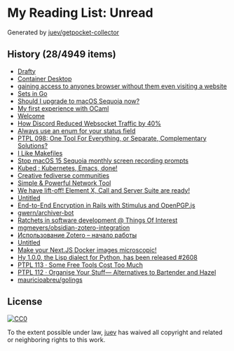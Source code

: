 # My Reading List: Unread

Generated by [juev/getpocket-collector](https://github.com/juev/getpocket-collector)

## History (28/4949 items)

- [Drafty](https://www.drafty-app.com/)
- [Container Desktop](https://container-desktop.com/)
- [gaining access to anyones browser without them even visiting a website](https://kibty.town/blog/arc/)
- [Sets in Go](https://www.willem.dev/articles/sets-in-golang/)
- [Should I upgrade to macOS Sequoia now?](https://obdev.at/blog/should-i-upgrade-to-macos-sequoia-now/)
- [My first experience with OCaml](https://itnext.io/my-first-experience-with-ocaml-c8fce3fb995a)
- [Welcome](https://ellanew.com/)
- [How Discord Reduced Websocket Traffic by 40%](https://discord.com/blog/how-discord-reduced-websocket-traffic-by-40-percent)
- [Always use an enum for your status field](https://jmduke.com/posts/post/enums/)
- [PTPL 098: One Tool For Everything, or Separate, Complementary Solutions?](http://ellanew.com/ptpl/098-one-tool-or-many)
- [I Like Makefiles](https://switowski.com/blog/i-like-makefiles/)
- [Stop macOS 15 Sequoia monthly screen recording prompts](https://lapcatsoftware.com/articles/2024/8/10.html)
- [Kubed : Kubernetes, Emacs, done!](https://eshelyaron.com/kubed.html)
- [Creative fediverse communities](https://stefanbohacek.com/blog/creative-fediverse-communities/)
- [Simple & Powerful Network Tool](https://stash.ws/)
- [We have lift-off! Element X, Call and Server Suite are ready!](https://element.io/blog/we-have-lift-off-element-x-call-and-server-suite-are-ready/)
- [Untitled](http://web.mit.edu/15.053/www/AMP.htm)
- [End-to-End Encryption in Rails with Stimulus and OpenPGP.js](https://jensravens.com/e2e-encryption-with-rails/)
- [gwern/archiver-bot](https://github.com/gwern/archiver-bot)
- [Ratchets in software development @ Things Of Interest](https://qntm.org/ratchet)
- [mgmeyers/obsidian-zotero-integration](https://github.com/mgmeyers/obsidian-zotero-integration)
- [Использование Zotero – начало работы](https://bibliostyle.ru/ispolzovanie-zotero-1/)
- [Untitled](https://payoncealternatives.com)
- [Make your Next.JS Docker images microscopic!](https://xeiaso.net/notes/2024/small-nextjs-images/)
- [Hy 1.0.0, the Lisp dialect for Python, has been released #2608](https://github.com/hylang/hy/discussions/2608)
- [PTPL 113 · Some Free Tools Cost Too Much](http://ellanew.com/ptpl/113-some-free-tools-cost-too-much)
- [PTPL 112 · Organise Your Stuff— Alternatives to Bartender and Hazel](http://ellanew.com/ptpl-112-%C2%B7-organise-your-stuff%E2%80%94-alternatives-to-bartender-and-hazel)
- [mauricioabreu/golings](https://github.com/mauricioabreu/golings)

## License

[![CC0](https://mirrors.creativecommons.org/presskit/buttons/88x31/svg/cc-zero.svg)](https://creativecommons.org/publicdomain/zero/1.0/)

To the extent possible under law, [juev](https://github.com/juev) has waived all copyright and related or neighboring rights to this work.
